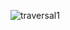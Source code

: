 ![traversal1](https://github.com/msonmez25/Asp.Net_Mvc5_ile_Online_Ticari_Otomasyon/assets/108278647/f2aeb7f2-2972-477f-ba78-804e73863b1c)
